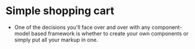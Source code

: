 # Simple shopping cart

- One of the decisions you'll face over and over with any component-model based framework is whether to create your own components or simply put all your markup in one.